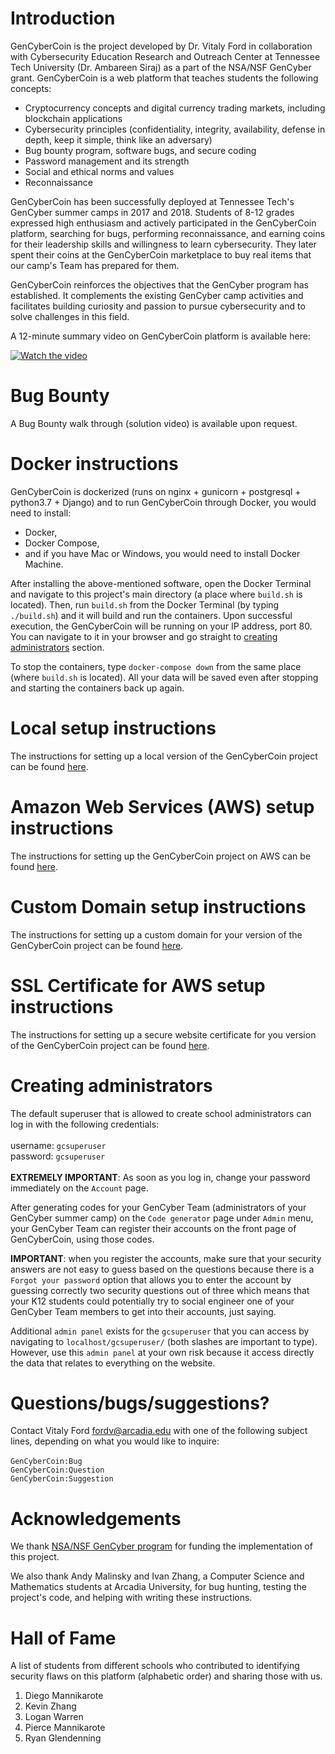 # Introduction

GenCyberCoin is the project developed by Dr. Vitaly Ford in collaboration with Cybersecurity Education Research and Outreach Center at Tennessee Tech University (Dr. Ambareen Siraj) as a part of the NSA/NSF GenCyber grant. GenCyberCoin is a web platform that teaches students the following concepts:

- Cryptocurrency concepts and digital currency trading markets, including blockchain applications
- Cybersecurity principles (confidentiality, integrity, availability, defense in depth, keep it simple, think like an adversary)
- Bug bounty program, software bugs, and secure coding
- Password management and its strength
- Social and ethical norms and values
- Reconnaissance

GenCyberCoin has been successfully deployed at Tennessee Tech's GenCyber summer camps in 2017 and 2018. Students of 8-12 grades expressed high enthusiasm and actively participated in the GenCyberCoin platform, searching for bugs, performing reconnaissance, and earning coins for their leadership skills and willingness to learn cybersecurity. They later spent their coins at the GenCyberCoin marketplace to buy real items that our camp's Team has prepared for them.

GenCyberCoin reinforces the objectives that the GenCyber program has established. It complements the existing GenCyber camp activities and facilitates building curiosity and passion to pursue cybersecurity and to solve challenges in this field.

A 12-minute summary video on GenCyberCoin platform is available here:

[![Watch the video](instructions/img-readme/homepage.png)](https://arcadia.hosted.panopto.com/Panopto/Pages/Embed.aspx?id=4a2d137e-e80f-4dd3-bc5e-aa1e00f7b4b7&v=1)

# Bug Bounty

A Bug Bounty walk through (solution video) is available upon request.

# Docker instructions

GenCyberCoin is dockerized (runs on nginx + gunicorn + postgresql + python3.7 + Django) and to run GenCyberCoin through Docker, you would need to install:
 - Docker,
 - Docker Compose,
 - and if you have Mac or Windows, you would need to install Docker Machine.

After installing the above-mentioned software, open the Docker Terminal and navigate to this project's main directory (a place where `build.sh` is located). Then, run `build.sh` from the Docker Terminal (by typing `./build.sh`) and it will build and run the containers. Upon successful execution, the GenCyberCoin will be running on your IP address, port 80. You can navigate to it in your browser and go straight to [creating administrators](#creating-administrators) section.

To stop the containers, type `docker-compose down` from the same place (where `build.sh` is located). All your data will be saved even after stopping and starting the containers back up again.

# Local setup instructions

The instructions for setting up a local version of the GenCyberCoin project can be found [here](instructions/Local_setup.MD).

# Amazon Web Services (AWS) setup instructions

The instructions for setting up the GenCyberCoin project on AWS can be found [here](instructions/AWS_setup.MD).

# Custom Domain setup instructions

The instructions for setting up a custom domain for your version of the GenCyberCoin project can be found [here](instructions/Domain_setup.MD).

# SSL Certificate for AWS setup instructions

The instructions for setting up a secure website certificate for you version of the GenCyberCoin project can be found [here](instructions/SSL_setup.MD).

# Creating administrators

The default superuser that is allowed to create school administrators can log in with the following credentials:<br><br>
username: `gcsuperuser`<br>
password: `gcsuperuser`<br><br>
**EXTREMELY IMPORTANT**: As soon as you log in, change your password immediately on the `Account` page.<br>

After generating codes for your GenCyber Team (administrators of your GenCyber summer camp) on the `Code generator` page under `Admin` menu, your GenCyber Team can register their accounts on the front page of GenCyberCoin, using those codes.<br>

**IMPORTANT**: when you register the accounts, make sure that your security answers are not easy to guess based on the questions because there is a `Forgot your password` option that allows you to enter the account by guessing correctly two security questions out of three which means that your K12 students could potentially try to social engineer one of your GenCyber Team members to get into their accounts, just saying.<br>

Additional `admin panel` exists for the `gcsuperuser` that you can access by navigating to `localhost/gcsuperuser/` (both slashes are important to type). However, use this `admin panel` at your own risk because it access directly the data that relates to everything on the website.

# Questions/bugs/suggestions?

Contact Vitaly Ford fordv@arcadia.edu with one of the following subject lines, depending on what you would like to inquire:<br><br>
`GenCyberCoin:Bug`<br>
`GenCyberCoin:Question`<br>
`GenCyberCoin:Suggestion`

# Acknowledgements

We thank [NSA/NSF GenCyber program](https://www.gen-cyber.com/ "NSA/NSF GenCyber Program") for funding the implementation of this project.

We also thank Andy Malinsky and Ivan Zhang, a Computer Science and Mathematics students at Arcadia University, for bug hunting, testing the project's code, and helping with writing these instructions.

# Hall of Fame

A list of students from different schools who contributed to identifying security flaws on this platform (alphabetic order) and sharing those with us.

1. Diego Mannikarote
2. Kevin Zhang
3. Logan Warren
4. Pierce Mannikarote
5. Ryan Glendenning
